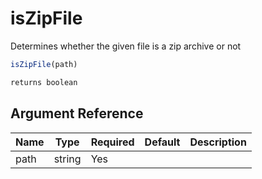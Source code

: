 # isZipFile

Determines whether the given file is a zip archive or not

```javascript
isZipFile(path)
```

```javascript
returns boolean
```

## Argument Reference

| Name | Type | Required | Default | Description |
| --- | --- | --- | --- | --- |
| path | string | Yes |  |  |
